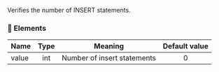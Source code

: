 Verifies the number of INSERT statements.

### :wrench: Elements 
|Name      |Type | Meaning                   | Default value  |
| -------- |:---:|:-------------------------:|:--------------:|
| value    | int |Number of insert statements  |        0       |